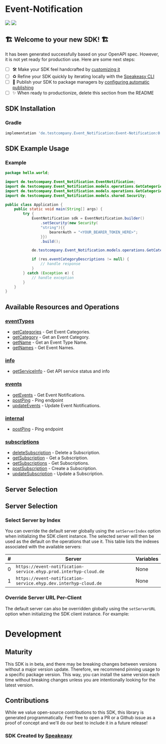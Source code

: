 # Event-Notification

<div align="left">
    <a href="https://speakeasyapi.dev/"><img src="https://custom-icon-badges.demolab.com/badge/-Built%20By%20Speakeasy-212015?style=for-the-badge&logoColor=FBE331&logo=speakeasy&labelColor=545454" /></a>
    <a href="https://github.com/speakeasy-sdks/testcompany-sample-sdk.git/actions"><img src="https://img.shields.io/github/actions/workflow/status/speakeasy-sdks/testcompany-sample-sdk/speakeasy_sdk_generation.yml?style=for-the-badge" /></a>
    
</div>


## 🏗 **Welcome to your new SDK!** 🏗

It has been generated successfully based on your OpenAPI spec. However, it is not yet ready for production use. Here are some next steps:
- [ ] 🛠 Make your SDK feel handcrafted by [customizing it](https://www.speakeasyapi.dev/docs/customize-sdks)
- [ ] ♻️ Refine your SDK quickly by iterating locally with the [Speakeasy CLI](https://github.com/speakeasy-api/speakeasy)
- [ ] 🎁 Publish your SDK to package managers by [configuring automatic publishing](https://www.speakeasyapi.dev/docs/productionize-sdks/publish-sdks)
- [ ] ✨ When ready to productionize, delete this section from the README
<!-- Start SDK Installation [installation] -->
## SDK Installation

### Gradle

```groovy
implementation 'de.testcompany.Event_Notification:Event-Notification:0.4.0'
```
<!-- End SDK Installation [installation] -->

<!-- Start SDK Example Usage [usage] -->
## SDK Example Usage

### Example

```java
package hello.world;

import de.testcompany.Event_Notification.EventNotification;
import de.testcompany.Event_Notification.models.operations.GetCategoriesRequest;
import de.testcompany.Event_Notification.models.operations.GetCategoriesResponse;
import de.testcompany.Event_Notification.models.shared.Security;

public class Application {
    public static void main(String[] args) {
        try {
            EventNotification sdk = EventNotification.builder()
                .setSecurity(new Security(
                "string"){{
                    bearerAuth = "<YOUR_BEARER_TOKEN_HERE>";
                }})
                .build();

            de.testcompany.Event_Notification.models.operations.GetCategoriesResponse res = sdk.eventTypes.getCategories("string");

            if (res.eventCategoryDescriptions != null) {
                // handle response
            }
        } catch (Exception e) {
            // handle exception
        }
    }
}
```
<!-- End SDK Example Usage [usage] -->

<!-- Start Available Resources and Operations [operations] -->
## Available Resources and Operations

### [eventTypes](docs/sdks/eventtypes/README.md)

* [getCategories](docs/sdks/eventtypes/README.md#getcategories) - Get Event Categories.
* [getCategory](docs/sdks/eventtypes/README.md#getcategory) - Get an Event Category.
* [getName](docs/sdks/eventtypes/README.md#getname) - Get an Event Type Name.
* [getNames](docs/sdks/eventtypes/README.md#getnames) - Get Event Names.

### [info](docs/sdks/info/README.md)

* [getServiceInfo](docs/sdks/info/README.md#getserviceinfo) - Get API service status and info

### [events](docs/sdks/events/README.md)

* [getEvents](docs/sdks/events/README.md#getevents) - Get Event Notifications.
* [postPing](docs/sdks/events/README.md#postping) - Ping endpoint
* [updateEvents](docs/sdks/events/README.md#updateevents) - Update Event Notifications.

### [internal](docs/sdks/internal/README.md)

* [postPing](docs/sdks/internal/README.md#postping) - Ping endpoint

### [subscriptions](docs/sdks/subscriptions/README.md)

* [deleteSubscription](docs/sdks/subscriptions/README.md#deletesubscription) - Delete a Subscription.
* [getSubscription](docs/sdks/subscriptions/README.md#getsubscription) - Get a Subscription.
* [getSubscriptions](docs/sdks/subscriptions/README.md#getsubscriptions) - Get Subscriptions.
* [postSubscription](docs/sdks/subscriptions/README.md#postsubscription) - Create a Subscription.
* [updateSubscription](docs/sdks/subscriptions/README.md#updatesubscription) - Update a Subscription.
<!-- End Available Resources and Operations [operations] -->

<!-- Start Server Selection [server] -->
## Server Selection

## Server Selection

### Select Server by Index

You can override the default server globally using the `setServerIndex` option when initializing the SDK client instance. The selected server will then be used as the default on the operations that use it. This table lists the indexes associated with the available servers:

| # | Server | Variables |
| - | ------ | --------- |
| 0 | `https://event-notification-service.ehyp.prod.interhyp-cloud.de` | None |
| 1 | `https://event-notification-service.ehyp.dev.interhyp-cloud.de` | None |




### Override Server URL Per-Client

The default server can also be overridden globally using the `setServerURL` option when initializing the SDK client instance. For example:
<!-- End Server Selection [server] -->

<!-- Placeholder for Future Speakeasy SDK Sections -->

# Development

## Maturity

This SDK is in beta, and there may be breaking changes between versions without a major version update. Therefore, we recommend pinning usage
to a specific package version. This way, you can install the same version each time without breaking changes unless you are intentionally
looking for the latest version.

## Contributions

While we value open-source contributions to this SDK, this library is generated programmatically.
Feel free to open a PR or a Github issue as a proof of concept and we'll do our best to include it in a future release!

### SDK Created by [Speakeasy](https://docs.speakeasyapi.dev/docs/using-speakeasy/client-sdks)
